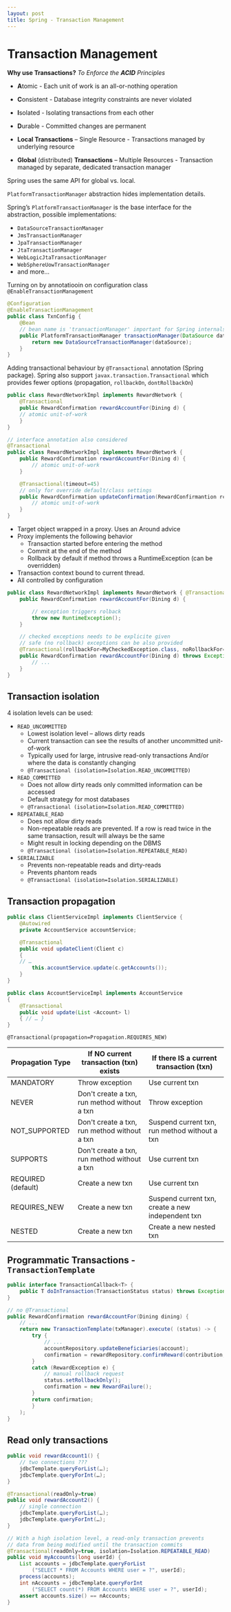 ```yaml
---
layout: post
title: Spring - Transaction Management
---
```

# Transaction Management

**Why use Transactions?** _To Enforce the **ACID** Principles_

- **A**tomic - Each unit of work is an all-or-nothing operation
- **C**onsistent - Database integrity constraints are never violated
- **I**solated - Isolating transactions from each other
- **D**urable - Committed changes are permanent

- **Local Transactions** – Single Resource - Transactions managed by underlying resource
- **Global** (distributed) **Transactions** – Multiple Resources - Transaction managed by separate, dedicated transaction manager

Spring uses the same API for global vs. local.

`PlatformTransactionManager` abstraction hides implementation details.

Spring’s `PlatformTransactionManager` is the base interface for the abstraction, possible implementations:

- `DataSourceTransactionManager`
- `JmsTransactionManager`
- `JpaTransactionManager`
- `JtaTransactionManager`
- `WebLogicJtaTransactionManager`
- `WebSphereUowTransactionManager`
- and more...

Turning on by annotatiooin on configuration class `@EnableTransactionManagement`

```java
@Configuration
@EnableTransactionManagement
public class TxnConfig {
    @Bean
    // bean name is 'transactionManager' important for Spring internals
    public PlatformTransactionManager transactionManager(DataSource dataSource) {
        return new DataSourceTransactionManager(dataSource);
    }
}
```

Adding transactional behaviour by `@Transactional` annotation (Spring package).
Spring also support `javax.transaction.Transactional` which provides fewer options (propagation, `rollbackOn`, `dontRollbackOn`)

```java
public class RewardNetworkImpl implements RewardNetwork { 
    @Transactional
    public RewardConfirmation rewardAccountFor(Dining d) {
    // atomic unit-of-work
    }
}

// interface annotation also considered
@Transactional
public class RewardNetworkImpl implements RewardNetwork {
    public RewardConfirmation rewardAccountFor(Dining d) {
        // atomic unit-of-work
    }

    @Transactional(timeout=45)
    // only for override default/class settings
    public RewardConfirmation updateConfirmation(RewardConfirmantion rc) {
        // atomic unit-of-work
    }
}
```

- Target object wrapped in a proxy. Uses an Around advice
- Proxy implements the following behavior
  - Transaction started before entering the method
  - Commit at the end of the method
  - Rollback by default if method throws a RuntimeException (can be overridden)
- Transaction context bound to current thread. 
- All controlled by configuration

```java
public class RewardNetworkImpl implements RewardNetwork { @Transactional
    public RewardConfirmation rewardAccountFor(Dining d) {

        // exception triggers rolback
        throw new RuntimeException();
    }

    // checked exceptions needs to be explicite given
    // safe (no rollback) exceptions can be also provided
    @Transactional(rollbackFor=MyCheckedException.class, noRollbackFor={JmxException.class, MailException.class})
    public RewardConfirmation rewardAccountFor(Dining d) throws Exception {
        // ...
    }
}
```

## Transaction isolation

4 isolation levels can be used:

- `READ_UNCOMMITTED`
  - Lowest isolation level – allows dirty reads
  - Current transaction can see the results of another uncommitted unit-of-work
  - Typically used for large, intrusive read-only transactions And/or where the data is constantly changing
  - `@Transactional (isolation=Isolation.READ_UNCOMMITTED)`
- `READ_COMMITTED`
  - Does not allow dirty reads only committed information can be accessed
  - Default strategy for most databases
  - `@Transactional (isolation=Isolation.READ_COMMITTED)`
- `REPEATABLE_READ`
  - Does not allow dirty reads
  - Non-repeatable reads are prevented. If a row is read twice in the same transaction, result will always be the same
  - Might result in locking depending on the DBMS
  - `@Transactional (isolation=Isolation.REPEATABLE_READ)`
- `SERIALIZABLE`
  - Prevents non-repeatable reads and dirty-reads
  - Prevents phantom reads
  - `@Transactional (isolation=Isolation.SERIALIZABLE)`

## Transaction propagation

```java
public class ClientServiceImpl implements ClientService {
    @Autowired
    private AccountService accountService;

    @Transactional
    public void updateClient(Client c)
    { 
    // …
        this.accountService.update(c.getAccounts());
    }
}

public class AccountServiceImpl implements AccountService
{
    @Transactional
    public void update(List <Account> l)
    { // … }
}
```

`@Transactional(propagation=Propagation.REQUIRES_NEW)`

Propagation Type | If NO current transaction (txn) exists | If there IS a current transaction (txn)
--- | --- | ---
MANDATORY | Throw exception | Use current txn
NEVER | Don't create a txn, run method without a txn | Throw exception
NOT_SUPPORTED | Don't create a txn, run method without a txn | Suspend current txn, run method without a txn
SUPPORTS | Don't create a txn, run method without a txn | Use current txn
REQUIRED (default) | Create a new txn | Use current txn
REQUIRES_NEW | Create a new txn | Suspend current txn, create a new independent txn
NESTED | Create a new txn | Create a new nested txn

## Programmatic Transactions  - `TransactionTemplate`

```java
public interface TransactionCallback<T> {
    public T doInTransaction(TransactionStatus status) throws Exception;
}
```

```java
// no @Transactional
public RewardConfirmation rewardAccountFor(Dining dining) {
    // ...
    return new TransactionTemplate(txManager).execute( (status) -> {
        try {
            // ...
            accountRepository.updateBeneficiaries(account);
            confirmation = rewardRepository.confirmReward(contribution, dining);
        }
        catch (RewardException e) {
            // manual rollback request 
            status.setRollbackOnly();
            confirmation = new RewardFailure();
        }
        return confirmation;
        }
    );
}
```

## Read only transactions

```java
public void rewardAccount1() {
    // two connections ???
    jdbcTemplate.queryForList(…);
    jdbcTemplate.queryForInt(…);
}

@Transactional(readOnly=true)
public void rewardAccount2() {
    // single connection
    jdbcTemplate.queryForList(…);
    jdbcTemplate.queryForInt(…);
}

// With a high isolation level, a read-only transaction prevents
// data from being modified until the transaction commits
@Transactional(readOnly=true, isolation=Isolation.REPEATABLE_READ)
public void myAccounts(long userId) {
    List accounts = jdbcTemplate.queryForList
        ("SELECT * FROM Accounts WHERE user = ?", userId);
    process(accounts);
    int nAccounts = jdbcTemplate.queryForInt
        ("SELECT count(*) FROM Accounts WHERE user = ?", userId);
    assert accounts.size() == nAccounts;
}
```